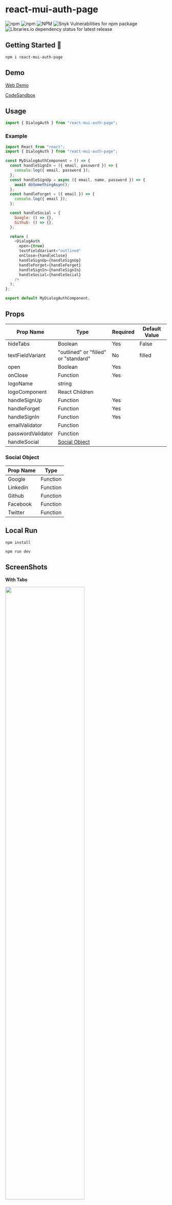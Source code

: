 # react-mui-auth-page

![npm](https://img.shields.io/npm/v/react-mui-auth-page?style=flat-square) ![npm](https://img.shields.io/npm/dm/react-mui-auth-page?style=flat-square) ![NPM](https://img.shields.io/npm/l/react-mui-auth-page?style=flat-square) ![Snyk Vulnerabilities for npm package](https://img.shields.io/snyk/vulnerabilities/npm/react-mui-auth-page?style=flat-square) ![Libraries.io dependency status for latest release](https://img.shields.io/librariesio/release/npm/react-mui-auth-page?style=flat-square)

## Getting Started :rocket:

`npm i react-mui-auth-page`

## Demo

[Web Demo](https://react-mui-auth-page.surge.sh)

[CodeSandbox](https://codesandbox.io/s/react-mui-auth-page-demo-i5yxe?file=/src/App.js)

## Usage

```js
import { DialogAuth } from "react-mui-auth-page";
```

### Example

```js
import React from "react";
import { DialogAuth } from "react-mui-auth-page";

const MyDialogAuthComponent = () => {
  const handleSignIn = ({ email, password }) => {
    console.log({ email, password });
  };
  const handleSignUp = async ({ email, name, password }) => {
    await doSomethingAsyn();
  };
  const handleForget = ({ email }) => {
    console.log({ email });
  };

  const handleSocial = {
    Google: () => {},
    Github: () => {},
  };

  return (
    <DialogAuth
      open={true}
      textFieldVariant="outlined"
      onClose={handleClose}
      handleSignUp={handleSignUp}
      handleForget={handleForget}
      handleSignIn={handleSignIn}
      handleSocial={handleSocial}
    />
  );
};

export default MyDialogAuthComponent;
```

## Props

| Prop Name         | Type                                 | Required | Default Value |
| ----------------- | ------------------------------------ | -------- | ------------- |
| hideTabs          | Boolean                              | Yes      | False         |
| textFieldVariant  | "outlined" or "filled" or "standard" | No       | filled        |
| open              | Boolean                              | Yes      |               |
| onClose           | Function                             | Yes      |               |
| logoName          | string                               |          |               |
| logoComponent     | React Children                       |          |               |
| handleSignUp      | Function                             | Yes      |
| handleForget      | Function                             | Yes      |
| handleSignIn      | Function                             | Yes      |
| emailValidator    | Function                             |
| passwordValidator | Function                             |
| handleSocial      | [Social Object](#Social-Object)      |

### Social Object

| Prop Name | Type     |
| --------- | -------- |
| Google    | Function |
| Linkedin  | Function |
| Github    | Function |
| Facebook  | Function |
| Twitter   | Function |

## Local Run

```
npm install
```

```
npm run dev
```

## ScreenShots

**With Tabs**

<img src='./example/Dialog with Tabs.png' width='70%'>

**WithOut Tabs**

<img src='./example/Dialog without Tabs.png' width='70%'>

## Get Involved!

- Pull requests are welcome!
- Submit github issues for any feature enhancements, bugs or documentation problems

## Maintainer

[arpitBhalla](https://github.com/arpitbhalla)
